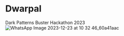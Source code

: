 # Dwarpal
Dark Patterns Buster Hackathon 2023
![WhatsApp Image 2023-12-23 at 10 32 46_60a41aac](https://github.com/Avishkaar007/dwarpal/assets/63647102/b4697d0b-4174-49e9-9bdc-9206b97c3920)


